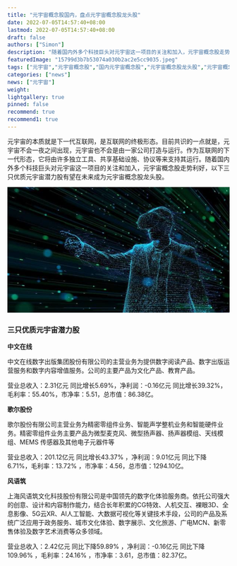 ```yaml
---
title: "元宇宙概念股国内，盘点元宇宙概念股龙头股"
date: 2022-07-05T14:57:40+08:00
lastmod: 2022-07-05T14:57:40+08:00
draft: false
authors: ["Simon"]
description: "随着国内外多个科技巨头对元宇宙这一项目的关注和加入，元宇宙概念股走势利好，以下三只优质元宇宙潜力股有望在未来成为元宇宙概念股龙头股。"
featuredImage: "15799d3b7b53074a030b2ac2e5cc9035.jpeg"
tags: ["元宇宙","元宇宙概念股","国内元宇宙概念股","元宇宙概念股龙头股","元宇宙概念股代码","元宇宙股票"]
categories: ["news"]
news: ["元宇宙"]
weight: 
lightgallery: true
pinned: false
recommend: true
recommend1: true
---
```


元宇宙的本质就是下一代互联网，是互联网的终极形态。目前共识的一点就是，元宇宙不会一夜之间出现，元宇宙也不会是由一家公司打造与运行。作为互联网的下一代形态，它将由许多独立工具、共享基础设施、协议等来支持其运行。随着国内外多个科技巨头对元宇宙这一项目的关注和加入，元宇宙概念股走势利好，以下三只优质元宇宙潜力股有望在未来成为元宇宙概念股龙头股。

![配图](15799d3b7b53074a030b2ac2e5cc9035.jpeg)

### 三只优质元宇宙潜力股

**中文在线**

中文在线数字出版集团股份有限公司的主营业务为提供数字阅读产品、数字出版运营服务和数字内容增值服务。公司的主要产品为文化产品、教育产品。

营业总收入：2.31亿元 同比增长5.69%，净利润：-0.16亿元 同比增长39.32%，毛利率：55.40%，市净率：5.51，总市值：86.38亿。

**歌尔股份**

歌尔股份有限公司主营业务为精密零组件业务、智能声学整机业务和智能硬件业务。精密零组件业务主要产品为微型麦克风、微型扬声器、扬声器模组、天线模组、MEMS 传感器及其他电子元器件等

营业总收入：201.12亿元 同比增长43.37% ，净利润：9.01亿元 同比下降6.71%，毛利率：13.72% ，市净率：4.56，总市值：1294.10亿。

**风语筑**

上海风语筑文化科技股份有限公司是中国领先的数字化体验服务商。依托公司强大的创意、设计和内容制作能力，结合长年积累的CG特效、人机交互、裸眼3D、全息影像、5G云XR、AI人工智能、大数据可视化等关键技术手段，公司的产品及系统广泛应用于政务服务、城市文化体验、数字展示、文化旅游、广电MCN、新零售体验及数字艺术消费等众多领域。

营业总收入：2.42亿元 同比下降59.89% ，净利润：-0.16亿元 同比下降109.96% ，毛利率：24.16% ，市净率：3.61，总市值：82.37亿。